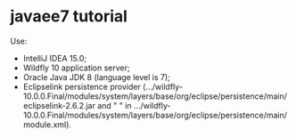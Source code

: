 # javaee7 tutorial
Use: 
- IntelliJ IDEA 15.0; 
- Wildfly 10 application server; 
- Oracle Java JDK 8
(language level is 7); 
- Eclipselink persistence provider 
(.../wildfly-10.0.0.Final/modules/system/layers/base/org/eclipse/persistence/main/eclipselink-2.6.2.jar 
and "<resources>
        <resource-root path="jipijapa-eclipselink-10.0.0.Final.jar"/>
	<resource-root path="eclipselink-2.6.2.jar">
		<filter>
                	<exclude path="javax/**" />
        	</filter>
        </resource-root>
    </resources>" 
in .../wildfly-10.0.0.Final/modules/system/layers/base/org/eclipse/persistence/main/module.xml).

